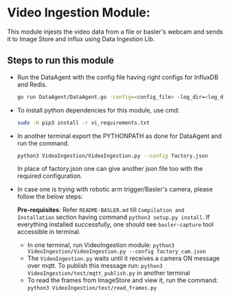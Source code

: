 # Video Ingestion Module:
This module injests the video data from a file or basler's webcam and sends it to Image Store and influx using Data Ingestion Lib.

## Steps to run this module

* Run the DataAgent with the config file having right configs for InfluxDB and Redis.
  
  ```sh
  go run DataAgent/DataAgent.go -config=<config_file> -log_dir=<log_dir>
  ```
  
* To install python dependencies for this module, use cmd:
  
  ```sh
  sudo -H pip3 install -r vi_requirements.txt
  ```

* In another terminal export the PYTHONPATH as done for DataAgent and run the command.
  
  ```sh
  python3 VideoIngestion/VideoIngestion.py --config factory.json
  ```
  
  In place of factory.json one can give another json file too with the required configuration.

* In case one is trying with robotic arm trigger/Basler's camera, please follow the below steps:

  **Pre-requisites**:
  Refer `README-BASLER.md` till `Compilation and Installation` section having command `python3 setup.py install`. If everything installed successfully, one should see `basler-capture` tool accessible in terminal. 

  * In one terminal, run VideoIngestion module: `python3 VideoIngestion/VideoIngestion.py --config factory_cam.json`
  * The `VideoIngestion.py` waits until it receives a camera ON message over mqtt. To publish this message run: `python3 VideoIngestion/test/mqtt_publish.py` in another terminal
  * To read the frames from ImageStore and view it, run the command: `python3 VideoIngestion/test/read_frames.py`

